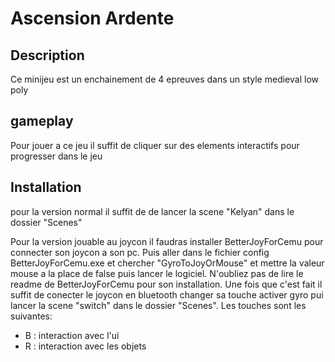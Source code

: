 # Ascension Ardente

## Description
Ce minijeu est un enchainement de 4 epreuves dans un style medieval low poly

## gameplay
Pour jouer a ce jeu il suffit de cliquer sur des elements interactifs pour progresser dans le jeu

## Installation
pour la version normal il suffit de de lancer la scene "Kelyan" dans le dossier "Scenes"

Pour la version jouable au joycon il faudras installer BetterJoyForCemu pour connecter son joycon a son pc. Puis aller dans le fichier config BetterJoyForCemu.exe et chercher "GyroToJoyOrMouse" et mettre la valeur mouse a la place de false puis lancer le logiciel. N'oubliez pas de lire le readme de BetterJoyForCemu pour son installation.
Une fois que c'est fait il suffit de conecter le joycon en bluetooth changer sa touche activer gyro pui lancer la scene "switch" dans le dossier "Scenes". Les touches sont les suivantes:
- B : interaction avec l'ui
- R : interaction avec les objets
